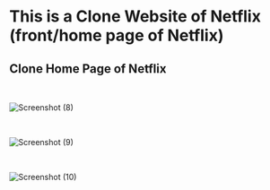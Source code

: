 # This is a Clone Website of Netflix (front/home page of Netflix)

## Clone Home Page of Netflix

<br />

![Screenshot (8)](https://github.com/user-attachments/assets/d1f2675c-36c7-4b1b-b87d-4f743d99b2cc)

<br />

![Screenshot (9)](https://github.com/user-attachments/assets/1f112051-1c78-4e42-a654-bce415497e38)

<br />

![Screenshot (10)](https://github.com/user-attachments/assets/342152bf-72a9-4921-81d9-84c01147ff4a)
